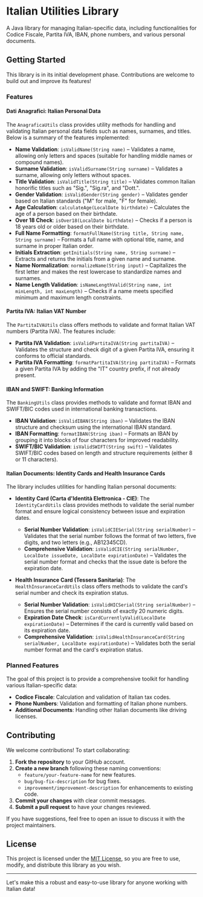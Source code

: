 # Italian Utilities Library

A Java library for managing Italian-specific data, including functionalities for Codice Fiscale, Partita IVA, IBAN, phone numbers, and various personal documents.

## Getting Started

This library is in its initial development phase. Contributions are welcome to build out and improve its features!

### Features

#### Dati Anagrafici: Italian Personal Data

The `AnagraficaUtils` class provides utility methods for handling and validating Italian personal data fields such as names, surnames, and titles. Below is a summary of the features implemented:

- **Name Validation**: `isValidName(String name)` – Validates a name, allowing only letters and spaces (suitable for handling middle names or compound names).
- **Surname Validation**: `isValidSurname(String surname)` – Validates a surname, allowing only letters without spaces.
- **Title Validation**: `isValidTitle(String title)` – Validates common Italian honorific titles such as "Sig.", "Sig.ra", and "Dott.".
- **Gender Validation**: `isValidGender(String gender)` – Validates gender based on Italian standards ("M" for male, "F" for female).
- **Age Calculation**: `calculateAge(LocalDate birthdate)` – Calculates the age of a person based on their birthdate.
- **Over 18 Check**: `isOver18(LocalDate birthdate)` – Checks if a person is 18 years old or older based on their birthdate.
- **Full Name Formatting**: `formatFullName(String title, String name, String surname)` – Formats a full name with optional title, name, and surname in proper Italian order.
- **Initials Extraction**: `getInitials(String name, String surname)` – Extracts and returns the initials from a given name and surname.
- **Name Normalization**: `normalizeName(String input)` – Capitalizes the first letter and makes the rest lowercase to standardize names and surnames.
- **Name Length Validation**: `isNameLengthValid(String name, int minLength, int maxLength)` – Checks if a name meets specified minimum and maximum length constraints.

#### Partita IVA: Italian VAT Number

The `PartitaIVAUtils` class offers methods to validate and format Italian VAT numbers (Partita IVA). The features include:

- **Partita IVA Validation**: `isValidPartitaIVA(String partitaIVA)` – Validates the structure and check digit of a given Partita IVA, ensuring it conforms to official standards.
- **Partita IVA Formatting**: `formatPartitaIVA(String partitaIVA)` – Formats a given Partita IVA by adding the "IT" country prefix, if not already present.

#### IBAN and SWIFT: Banking Information

The `BankingUtils` class provides methods to validate and format IBAN and SWIFT/BIC codes used in international banking transactions.

- **IBAN Validation**: `isValidIBAN(String iban)` – Validates the IBAN structure and checksum using the international IBAN standard.
- **IBAN Formatting**: `formatIBAN(String iban)` – Formats an IBAN by grouping it into blocks of four characters for improved readability.
- **SWIFT/BIC Validation**: `isValidSWIFT(String swift)` – Validates SWIFT/BIC codes based on length and structure requirements (either 8 or 11 characters).

#### Italian Documents: Identity Cards and Health Insurance Cards

The library includes utilities for handling Italian personal documents:

- **Identity Card (Carta d'Identità Elettronica - CIE)**: The `IdentityCardUtils` class provides methods to validate the serial number format and ensure logical consistency between issue and expiration dates.
   - **Serial Number Validation**: `isValidCIESerial(String serialNumber)` – Validates that the serial number follows the format of two letters, five digits, and two letters (e.g., AB12345CD).
   - **Comprehensive Validation**: `isValidCIE(String serialNumber, LocalDate issueDate, LocalDate expirationDate)` – Validates the serial number format and checks that the issue date is before the expiration date.

- **Health Insurance Card (Tessera Sanitaria)**: The `HealthInsuranceCardUtils` class offers methods to validate the card's serial number and check its expiration status.
   - **Serial Number Validation**: `isValidHICSerial(String serialNumber)` – Ensures the serial number consists of exactly 20 numeric digits.
   - **Expiration Date Check**: `isCardCurrentlyValid(LocalDate expirationDate)` – Determines if the card is currently valid based on its expiration date.
   - **Comprehensive Validation**: `isValidHealthInsuranceCard(String serialNumber, LocalDate expirationDate)` – Validates both the serial number format and the card's expiration status.

### Planned Features

The goal of this project is to provide a comprehensive toolkit for handling various Italian-specific data:

- **Codice Fiscale**: Calculation and validation of Italian tax codes.
- **Phone Numbers**: Validation and formatting of Italian phone numbers.
- **Additional Documents**: Handling other Italian documents like driving licenses.

## Contributing

We welcome contributions! To start collaborating:

1. **Fork the repository** to your GitHub account.
2. **Create a new branch** following these naming conventions:
   - `feature/your-feature-name` for new features.
   - `bug/bug-fix-description` for bug fixes.
   - `improvement/improvement-description` for enhancements to existing code.
3. **Commit your changes** with clear commit messages.
4. **Submit a pull request** to have your changes reviewed.

If you have suggestions, feel free to open an issue to discuss it with the project maintainers.

## License

This project is licensed under the [MIT License](LICENSE), so you are free to use, modify, and distribute this library as you wish.

---

Let's make this a robust and easy-to-use library for anyone working with Italian data!